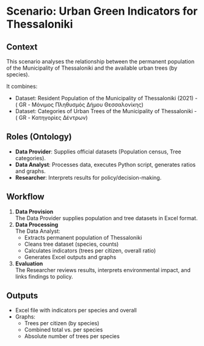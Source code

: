 # Scenario: Urban Green Indicators for Thessaloniki

## Context
This scenario analyses the relationship between the permanent population of the Municipality of Thessaloniki and the available urban trees (by species).

It combines:
- Dataset: Resident Population of the Municipality of Thessaloniki (2021) - ( GR - Μόνιμος Πληθυσμός Δήμου Θεσσαλονίκης)
- Dataset: Categories of Urban Trees of the Municipality of Thessaloniki - ( GR - Κατηγορίες Δέντρων)

## Roles (Ontology)
- **Data Provider**: Supplies official datasets (Population census, Tree categories).
- **Data Analyst**: Processes data, executes Python script, generates ratios and graphs.
- **Researcher**: Interprets results for policy/decision-making.

## Workflow
1. **Data Provision**  
   The Data Provider supplies population and tree datasets in Excel format.
2. **Data Processing**  
   The Data Analyst:
   - Extracts permanent population of Thessaloniki
   - Cleans tree dataset (species, counts)
   - Calculates indicators (trees per citizen, overall ratio)
   - Generates Excel outputs and graphs
3. **Evaluation**  
   The Researcher reviews results, interprets environmental impact, and links findings to policy.

## Outputs
- Excel file with indicators per species and overall
- Graphs:
  - Trees per citizen (by species)
  - Combined total vs. per species
  - Absolute number of trees per species


